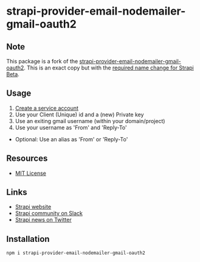 # strapi-provider-email-nodemailer-gmail-oauth2

## Note
This package is a fork of the [strapi-provider-email-nodemailer-gmail-oauth2](https://www.npmjs.com/package/strapi-email-nodemailer-gmail-oauth2). This is an exact copy but with the [required name change for Strapi Beta](https://strapi.io/documentation/3.0.0-alpha.x/guides/email.html#usage).

## Usage

1) [Create a service account](https://console.cloud.google.com/iam-admin/serviceaccounts/)
2) Use your Client (Unique) id and a (new) Private key 
3) Use an exiting gmail username (within your domain/project)
4) Use your username as 'From' and 'Reply-To'

- Optional: Use an alias as 'From' or 'Reply-To'

## Resources

- [MIT License](LICENSE.md)

## Links

- [Strapi website](http://strapi.io/)
- [Strapi community on Slack](http://slack.strapi.io)
- [Strapi news on Twitter](https://twitter.com/strapijs)

## Installation

```bash
npm i strapi-provider-email-nodemailer-gmail-oauth2
```

